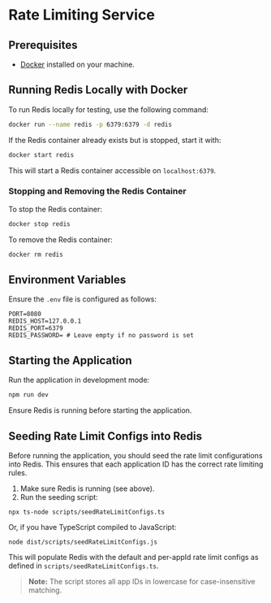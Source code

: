 # Rate Limiting Service

## Prerequisites
- [Docker](https://www.docker.com/) installed on your machine.

## Running Redis Locally with Docker
To run Redis locally for testing, use the following command:
```bash
docker run --name redis -p 6379:6379 -d redis
```

If the Redis container already exists but is stopped, start it with:
```bash
docker start redis
```

This will start a Redis container accessible on `localhost:6379`.

### Stopping and Removing the Redis Container
To stop the Redis container:
```bash
docker stop redis
```

To remove the Redis container:
```bash
docker rm redis
```

## Environment Variables
Ensure the `.env` file is configured as follows:
```properties
PORT=8080
REDIS_HOST=127.0.0.1
REDIS_PORT=6379
REDIS_PASSWORD= # Leave empty if no password is set
```

## Starting the Application
Run the application in development mode:
```bash
npm run dev
```

Ensure Redis is running before starting the application.

## Seeding Rate Limit Configs into Redis

Before running the application, you should seed the rate limit configurations into Redis. This ensures that each application ID has the correct rate limiting rules.

1. Make sure Redis is running (see above).
2. Run the seeding script:

```
npx ts-node scripts/seedRateLimitConfigs.ts
```

Or, if you have TypeScript compiled to JavaScript:

```
node dist/scripts/seedRateLimitConfigs.js
```

This will populate Redis with the default and per-appId rate limit configs as defined in `scripts/seedRateLimitConfigs.ts`.

> **Note:** The script stores all app IDs in lowercase for case-insensitive matching.